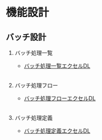 # 機能設計
## バッチ設計

1. バッチ処理一覧<br>
   * [バッチ処理一覧エクセルDL](./バッチ処理一覧.xlsx)<br><br>

2. バッチ処理フロー<br>
   * [バッチ処理フローエクセルDL](./バッチ処理フロー.xlsx)<br><br>

3. バッチ処理定義<br>
   * [バッチ処理定義エクセルDL](./バッチ処理定義.xlsx)<br><br>
